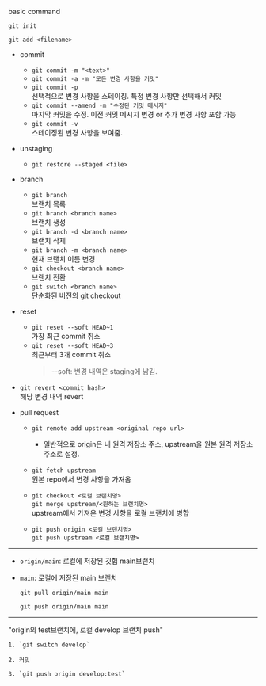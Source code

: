 basic command

`git init`

`git add <filename>`

- commit

  - `git commit -m "<text>"`
  - `git commit -a -m "모든 변경 사항을 커밋"`
  - `git commit -p` <br>선택적으로 변경 사항을 스테이징. 특정 변경 사항만 선택해서 커밋
  - `git commit --amend -m "수정된 커밋 메시지"`<br>마지막 커밋을 수정. 이전 커밋 메시지 변경 or 추가 변경 사항 포함 가능
  - `git commit -v` <br>스테이징된 변경 사항을 보여줌.

- unstaging

  - `git restore --staged <file>`

- branch

  - `git branch`<br>브랜치 목록
  - `git branch <branch name>`<br>브랜치 생성
  - `git branch -d <branch name>`<br> 브랜치 삭제
  - `git branch -m <branch name>`<br> 현재 브랜치 이름 변경
  - `git checkout <branch name>`<br> 브랜치 전환
  - `git switch <branch name>`<br> 단순화된 버전의 git checkout

- reset

  - `git reset --soft HEAD~1`<br>가장 최근 commit 취소
  - `git reset --soft HEAD~3`<br>최근부터 3개 commit 취소
    > --soft: 변경 내역은 staging에 남김.

- `git revert <commit hash>`<br>해당 변경 내역 revert

- pull request

  - `git remote add upstream <original repo url>`

    - 일반적으로 origin은 내 원격 저장소 주소, upstream을 원본 원격 저장소 주소로 설정.

  - `git fetch upstream`<br> 원본 repo에서 변경 사항을 가져옴

  - `git checkout <로컬 브랜치명>`<br>`git merge upstream/<원하는 브랜치명>`<br>upstream에서 가져온 변경 사항을 로컬 브랜치에 병합

  - `git push origin <로컬 브랜치명>`<br>`git push upstream <로컬 브랜치명>`

---


- `origin/main`: 로컬에 저장된 깃헙 main브랜치
- `main`: 로컬에 저장된 main 브랜치

	`git pull origin/main main`

	`git push origin/main main`

---

"origin의 test브랜치에, 로컬 develop 브랜치 push"

	1. `git switch develop`

	2. 커밋

	3. `git push origin develop:test`
